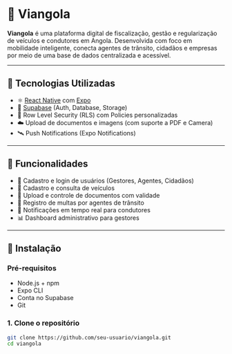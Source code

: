 # 🚦 Viangola

**Viangola** é uma plataforma digital de fiscalização, gestão e regularização de veículos e condutores em Angola. Desenvolvida com foco em mobilidade inteligente, conecta agentes de trânsito, cidadãos e empresas por meio de uma base de dados centralizada e acessível.

---

## 📱 Tecnologias Utilizadas

- ⚛️ [React Native](https://reactnative.dev/) com [Expo](https://expo.dev/)
- 🧩 [Supabase](https://supabase.com/) (Auth, Database, Storage)
- 🔐 Row Level Security (RLS) com Policies personalizadas
- ☁️ Upload de documentos e imagens (com suporte a PDF e Camera)
- 🛰️ Push Notifications (Expo Notifications)

---

## 🧠 Funcionalidades

- 👤 Cadastro e login de usuários (Gestores, Agentes, Cidadãos)
- 🚗 Cadastro e consulta de veículos
- 📄 Upload e controle de documentos com validade
- 📸 Registro de multas por agentes de trânsito
- 🔔 Notificações em tempo real para condutores
- 📊 Dashboard administrativo para gestores

---

## 🚀 Instalação

### Pré-requisitos

- Node.js + npm
- Expo CLI
- Conta no Supabase
- Git

### 1. Clone o repositório

```bash
git clone https://github.com/seu-usuario/viangola.git
cd viangola
